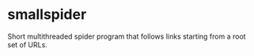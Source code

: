 # smallspider
Short multithreaded spider program that follows links starting from a root set of URLs.
